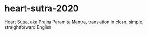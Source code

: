 # heart-sutra-2020
Heart Sutra, aka Prajna Paramita Mantra, translation in clean, simple, straightforward English
